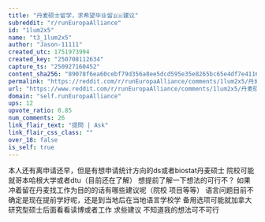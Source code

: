 ```yaml
---
title: "丹麦硕士留学，求希望毕业留🇩🇰建议"
subreddit: "r/runEuropaAlliance"
id: "1lum2x5"
name: "t3_1lum2x5"
author: "Jason-11111"
created_utc: 1751973994
created_key: "250708112634"
capture_ts: "250927160452"
content_sha256: "89078f6ea60cebf79d356a8ee5dcd595e35e8265bc65e4df7e4116a95290cc9a"
permalink: "https://reddit.com/r/runEuropaAlliance/comments/1lum2x5/丹麦硕士留学求希望毕业留建议/"
url: "https://www.reddit.com/r/runEuropaAlliance/comments/1lum2x5/丹麦硕士留学求希望毕业留建议/"
domain: "self.runEuropaAlliance"
ups: 12
upvote_ratio: 0.85
num_comments: 26
link_flair_text: "提問 | Ask"
link_flair_css_class: ""
over_18: false
is_self: true
---
```


本人还有离申请还早，但是有想申请统计方向的ds或者biostat丹麦硕士
院校可能就哥本哈根大学或者dtu（目前还在了解）
想提前了解一下想法的可行不？
如果冲着留在丹麦找工作为目的的话有哪些建议呢（院校 项目等等）
语言问题目前不确定是现在提前学好呢，还是到当地后在当地语言学校学
备用选项可能就加拿大研究型硕士后面看看读博或者工作 求些建议
不知道我的想法可不可行
